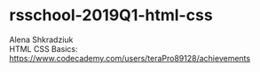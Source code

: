 # rsschool-2019Q1-html-css

Alena Shkradziuk  
HTML CSS Basics:
https://www.codecademy.com/users/teraPro89128/achievements

